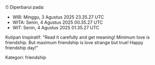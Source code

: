 ⏰ Diperbarui pada:
- WIB: Minggu, 3 Agustus 2025 23.35.27 UTC
- WITA: Senin, 4 Agustus 2025 00.35.27 UTC
- WIT: Senin, 4 Agustus 2025 01.35.27 UTC

Kutipan Inspiratif:
"Read it carefully and get meaning! Minimum love is friendship. But maximum friendship is love strange but true! Happy friendship day!"


Kategori: friendship

